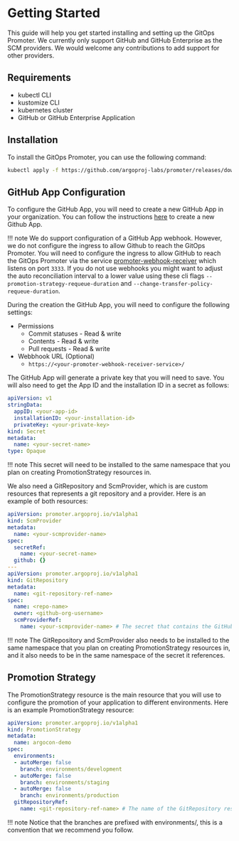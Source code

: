 # Getting Started

This guide will help you get started installing and setting up the GitOps Promoter. We currently only support
GitHub and GitHub Enterprise as the SCM providers. We would welcome any contributions to add support for other
providers.

## Requirements

* kubectl CLI
* kustomize CLI
* kubernetes cluster
* GitHub or GitHub Enterprise Application

## Installation

To install the GitOps Promoter, you can use the following command:

```bash
kubectl apply -f https://github.com/argoproj-labs/promoter/releases/download/latest/install.yaml
```

## GitHub App Configuration

To configure the GitHub App, you will need to create a new GitHub App in your organization. You can follow the
instructions [here](https://docs.github.com/en/developers/apps/creating-a-github-app) to create a new Github App.

!!! note We do support configuration of a GitHub App webhook. However, we do not configure the ingress to allow Github
to reach the GitOps Promoter. You will need to configure the ingress to allow GitHub to reach the GitOps Promoter 
via the service [promoter-webhook-receiver]() which listens on port `3333`. If you do not use webhooks you might want to
adjust the auto reconciliation interval to a lower value using these cli flags `--promotion-strategy-requeue-duration` and
`--change-transfer-policy-requeue-duration`.

During the creation the GitHub App, you will need to configure the following settings:

* Permissions
  * Commit statuses - Read & write
  * Contents - Read & write
  * Pull requests - Read & write
* Webbhook URL (Optional)
  * `https://<your-promoter-webhook-receiver-service>/`

The GitHub App will generate a private key that you will need to save. You will also need to get the App ID and the
installation ID in a secret as follows:

```yaml
apiVersion: v1
stringData:
  appID: <your-app-id>
  installationID: <your-installation-id>
  privateKey: <your-private-key>
kind: Secret
metadata:
  name: <your-secret-name>
type: Opaque
```

!!! note This secret will need to be installed to the same namespace that you plan on creating PromotionStrategy resources in.



We also need a GitRepository and ScmProvider, which is are custom resources that represents a git repository and a provider. 
Here is an example of both resources:

```yaml
apiVersion: promoter.argoproj.io/v1alpha1
kind: ScmProvider
metadata:
  name: <your-scmprovider-name>
spec:
  secretRef:
    name: <your-secret-name>
  github: {}
---
apiVersion: promoter.argoproj.io/v1alpha1
kind: GitRepository
metadata:
  name: <git-repository-ref-name>
spec:
  name: <repo-name>
  owner: <github-org-username>
  scmProviderRef:
    name: <your-scmprovider-name> # The secret that contains the GitHub App configuration
```

!!! note The GitRepository and ScmProvider also needs to be installed to the same namespace that you plan on creating PromotionStrategy 
resources in, and it also needs to be in the same namespace of the secret it references.


## Promotion Strategy

The PromotionStrategy resource is the main resource that you will use to configure the promotion of your application to different environments.
Here is an example PromotionStrategy resource:

```yaml
apiVersion: promoter.argoproj.io/v1alpha1
kind: PromotionStrategy
metadata:
  name: argocon-demo
spec:
  environments:
  - autoMerge: false
    branch: environments/development
  - autoMerge: false
    branch: environments/staging
  - autoMerge: false
    branch: environments/production
  gitRepositoryRef:
    name: <git-repository-ref-name> # The name of the GitRepository resource
```

!!! note Notice that the branches are prefixed with environments/, this is a convention that we recommend you follow.

